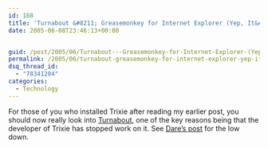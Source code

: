 ```yaml
---
id: 188
title: 'Turnabout &#8211; Greasemonkey for Internet Explorer (Yep, It&#8217;s Another One)'
date: 2005-06-08T23:46:13+00:00


guid: /post/2005/06/Turnabout---Greasemonkey-for-Internet-Explorer-(Yep2c-Its-Another-One)-.aspx
permalink: /2005/06/turnabout-greasemonkey-for-internet-explorer-yep-its-another-one/
dsq_thread_id:
  - "78341204"
categories:
  - Technology
---
```

<p>For those of you who installed Trixie after reading my earlier post, you should now really look into <a href="http://www.reifysoft.com/turnabout.php">Turnabout</a>, one of the key reasons being that the developer of Trixie has stopped work on it. See <a href="http://www.25hoursaday.com/weblog/PermaLink.aspx?guid=dde5716b-a7d5-4bd3-8193-7aea84cb67d5">Dare&rsquo;s post</a> for the low down.</p>
